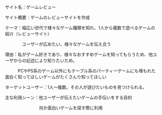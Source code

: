 サイト名：ゲームレビュー

サイト概要：ゲームのレビューサイトを作成

テーマ：幅広い世代で様々なゲーム種類を知れ、1人から複数で遊べるゲームの紹介（レビューサイト）

　　　　ユーザーが広めたい、様々なゲームを伝え合う
    
理由：私がゲーム好きであり、様々なおすすめゲームを知ってもらうため、他ユーザからの記述により知りたいため。

　　　PCやPS系のゲーム以外にもテーブル系のパーティーゲームにも埋もれた面白く知ってほしいゲームがたくさんり知ってほしい
   
ターゲットユーザー：1人～複数。その人が遊びたいものを見つけられる。

主な利用シーン：他ユーザーが伝えたいゲームの手伝いをする目的

　　　　　　　　何か面白いゲームを探す際に利用
